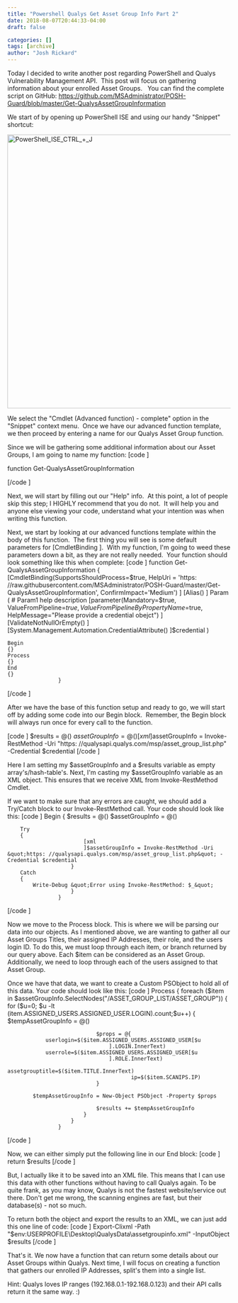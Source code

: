 ```yaml
---
title: "Powershell Qualys Get Asset Group Info Part 2"
date: 2018-08-07T20:44:33-04:00
draft: false

categories: []
tags: [archive]
author: "Josh Rickard"
---
```

Today I decided to write another post regarding PowerShell and Qualys Vulnerability Management API.  This post will focus on gathering information about your enrolled Asset Groups.   You can find the complete script on GitHub: <a href="https://github.com/MSAdministrator/POSH-Guard/blob/master/Get-QualysAssetGroupInformation" target="_blank">https://github.com/MSAdministrator/POSH-Guard/blob/master/Get-QualysAssetGroupInformation</a>

We start of by opening up PowerShell ISE and using our handy "Snippet" shortcut:

<a href="http://msadministrator.com/2016/02/03/powershell-qualys-get-asset-group-info-part-2/powershell_ise_ctrl__j/" rel="attachment wp-att-318"><img class="alignnone size-full wp-image-318" src="https://msadministrator.files.wordpress.com/2016/02/powershell_ise_ctrl__j.png" alt="PowerShell_ISE_CTRL_+_J" width="519" height="618" /></a>

We select the "Cmdlet (Advanced function) - complete" option in the "Snippet" context menu.  Once we have our advanced function template, we then proceed by entering a name for our Qualys Asset Group function.

Since we will be gathering some additional information about our Asset Groups, I am going to name my function: [code
                    ]

function Get-QualysAssetGroupInformation

[/code
                    ]

Next, we will start by filling out our "Help" info.  At this point, a lot of people skip this step; I HIGHLY recommend that you do not.  It will help you and anyone else viewing your code, understand what your intention was when writing this function.

Next, we start by looking at our advanced functions template within the body of this function.  The first thing you will see is some default parameters for [CmdletBinding
                    ].  With my function, I'm going to weed these parameters down a bit, as they are not really needed.  Your function should look something like this when complete: [code
                    ]
function Get-QualysAssetGroupInformation
{
                        [CmdletBinding(SupportsShouldProcess=$true, 
                  HelpUri = 'https: //raw.githubusercontent.com/MSAdministrator/POSH-Guard/master/Get-QualysAssetGroupInformation',
                  ConfirmImpact='Medium')
                        ]
    [Alias()
                        ]
    Param
    (
        # Param1 help description
        [parameter(Mandatory=$true,
                   ValueFromPipeline=$true,
                   ValueFromPipelineByPropertyName=$true,
                   HelpMessage=&quot;Please provide a credential obejct&quot;)
                        ]
                   [ValidateNotNullOrEmpty()
                        ]
                   [System.Management.Automation.CredentialAttribute()
                        ]$credential
        ) 

    Begin
    {}
    Process
    {}
    End
    {}
                    }
[/code
                    ]

After we have the base of this function setup and ready to go, we will start off by adding some code into our Begin block.  Remember, the Begin block will always run once for every call to the function.

[code
                    ]
	$results = @()
	$assetGroupInfo = @()
        [xml
                    ]$assetGroupInfo = Invoke-RestMethod -Uri &quot;https: //qualysapi.qualys.com/msp/asset_group_list.php&quot; -Credential $credential [/code
                    ]

Here I am setting my $assetGroupInfo and a $results variable as empty array's/hash-table's. Next, I'm casting my $assetGroupInfo variable as an XML object. This ensures that we receive XML from Invoke-RestMethod Cmdlet.

If we want to make sure that any errors are caught, we should add a Try/Catch block to our Invoke-RestMethod call. Your code should look like this: [code
                    ]
 Begin
    {
        $results = @()
        $assetGroupInfo = @()

        Try
        {
                            [xml
                            ]$assetGroupInfo = Invoke-RestMethod -Uri &quot;https: //qualysapi.qualys.com/msp/asset_group_list.php&quot; -Credential $credential
                        }
        Catch
        {
            Write-Debug &quot;Error using Invoke-RestMethod: $_&quot;
                        }
                    }
[/code
                    ]

Now we move to the Process block. This is where we will be parsing our data into our objects. As I mentioned above, we are wanting to gather all our Asset Groups Titles, their assigned IP Addresses, their role, and the users login ID. To do this, we must loop through each item, or branch returned by our query above. Each $item can be considered as an Asset Group. Additionally, we need to loop through each of the users assigned to that Asset Group.

Once we have that data, we want to create a Custom PSObject to hold all of this data. Your code should look like this: [code
                    ]
Process
{
	foreach ($item in $assetGroupInfo.SelectNodes(&quot;/ASSET_GROUP_LIST/ASSET_GROUP&quot;))
	{
		for ($u=0; $u -lt $($item.ASSIGNED_USERS.ASSIGNED_USER.LOGIN).count;$u++)
		{
			$tempAssetGroupInfo = @()
		                            
                                $props = @{
				userlogin=$($item.ASSIGNED_USERS.ASSIGNED_USER[$u
                                    ].LOGIN.InnerText)
				userrole=$($item.ASSIGNED_USERS.ASSIGNED_USER[$u
                                    ].ROLE.InnerText)
                                           assetgrouptitle=$($item.TITLE.InnerText)
                                           ip=$($item.SCANIPS.IP)
                                }
		
			$tempAssetGroupInfo = New-Object PSObject -Property $props
		        
                                $results += $tempAssetGroupInfo
                            }
                        }
                    }
[/code
                    ]

Now, we can either simply put the following line in our End block: [code
                    ]
return $results
[/code
                    ]

But, I actually like it to be saved into an XML file. This means that I can use this data with other functions without having to call Qualys again. To be quite frank, as you may know, Qualys is not the fastest website/service out there. Don't get me wrong, the scanning engines are fast, but their database(s) - not so much.

To return both the object and export the results to an XML, we can just add this one line of code: [code
                    ]
Export-Clixml -Path &quot;$env:USERPROFILE\Desktop\QualysData\assetgroupinfo.xml&quot; -InputObject $results
[/code
                    ]

That's it. We now have a function that can return some details about our Asset Groups within Qualys. Next time, I will focus on creating a function that gathers our enrolled IP Addresses, split's them into a single list.

Hint: Qualys loves IP ranges (192.168.0.1-192.168.0.123) and their API calls return it the same way. :)
